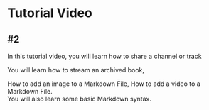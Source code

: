 # Tutorial  Video
## #2

In this tutorial video, you will learn how to share a channel or track

You will learn how to stream an archived book,

How to add an image to a Markdown File,
How to add a video to a Markdown File.  
You will also learn some basic Markdown syntax. 